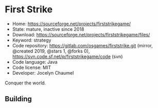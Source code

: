 # First Strike

- Home: https://sourceforge.net/projects/firststrikegame/
- State: mature, inactive since 2018
- Download: https://sourceforge.net/projects/firststrikegame/files/
- Keyword: strategy
- Code repository: https://gitlab.com/osgames/firststrike.git (mirror, @created 2019, @stars 1, @forks 0), https://svn.code.sf.net/p/firststrikegame/code (svn)
- Code language: Java
- Code license: MIT
- Developer: Jocelyn Chaumel

Conquer the world.

## Building
